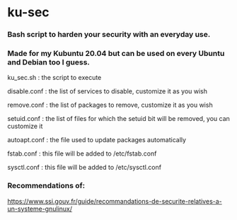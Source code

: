# ku-sec

### Bash script to harden your security with an everyday use. 

### Made for my Kubuntu 20.04 but can be used on every Ubuntu and Debian too I guess.

ku_sec.sh : the script to execute

disable.conf : the list of services to disable, customize it as you wish

remove.conf : the list of packages to remove, customize it as you wish

setuid.conf : the list of files for which the setuid bit will be removed, you can customize it

autoapt.conf : the file used to update packages automatically

fstab.conf : this file will be added to /etc/fstab.conf

sysctl.conf : this file will be added to /etc/sysctl.conf

### Recommendations of:
https://www.ssi.gouv.fr/guide/recommandations-de-securite-relatives-a-un-systeme-gnulinux/
